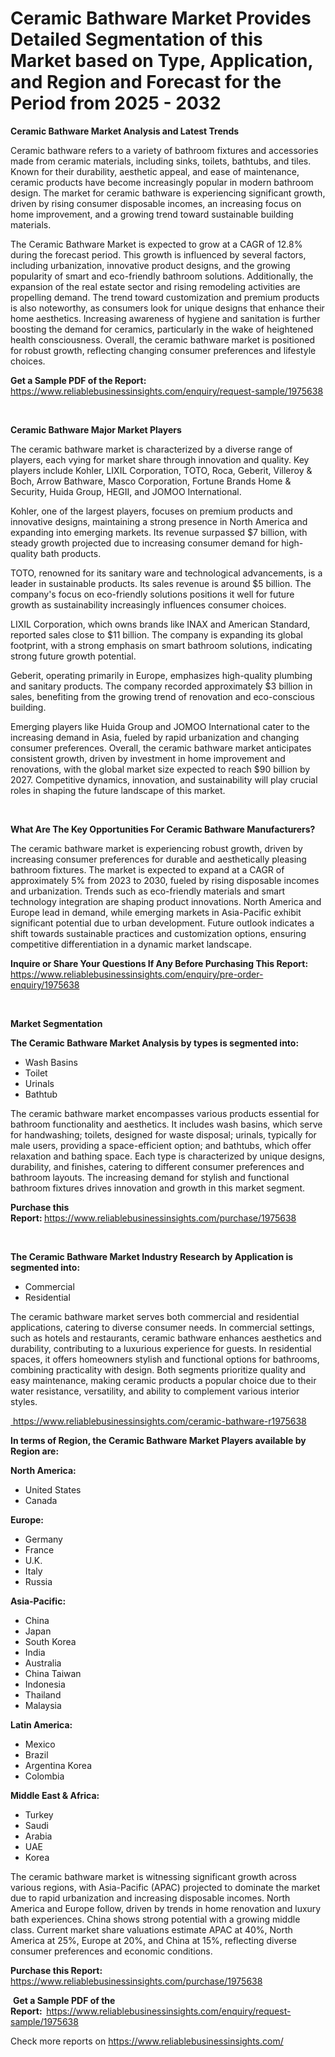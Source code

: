 <p><h1>Ceramic Bathware Market Provides Detailed Segmentation of this Market based on Type, Application, and Region and Forecast for the Period from 2025 - 2032</h1></p><p><strong>Ceramic Bathware Market Analysis and Latest Trends</strong></p>
<p><p>Ceramic bathware refers to a variety of bathroom fixtures and accessories made from ceramic materials, including sinks, toilets, bathtubs, and tiles. Known for their durability, aesthetic appeal, and ease of maintenance, ceramic products have become increasingly popular in modern bathroom design. The market for ceramic bathware is experiencing significant growth, driven by rising consumer disposable incomes, an increasing focus on home improvement, and a growing trend toward sustainable building materials.</p><p>The Ceramic Bathware Market is expected to grow at a CAGR of 12.8% during the forecast period. This growth is influenced by several factors, including urbanization, innovative product designs, and the growing popularity of smart and eco-friendly bathroom solutions. Additionally, the expansion of the real estate sector and rising remodeling activities are propelling demand. The trend toward customization and premium products is also noteworthy, as consumers look for unique designs that enhance their home aesthetics. Increasing awareness of hygiene and sanitation is further boosting the demand for ceramics, particularly in the wake of heightened health consciousness. Overall, the ceramic bathware market is positioned for robust growth, reflecting changing consumer preferences and lifestyle choices.</p></p>
<p><strong>Get a Sample PDF of the Report:&nbsp;</strong> <a href="https://www.reliablebusinessinsights.com/enquiry/request-sample/1975638?utm_campaign=2214&utm_medium=2&utm_source=Github&utm_content=ia&utm_term=10022025&utm_id=ceramic-bathware">https://www.reliablebusinessinsights.com/enquiry/request-sample/1975638</a></p>
<p>&nbsp;</p>
<p><strong>Ceramic Bathware Major Market Players</strong></p>
<p><p>The ceramic bathware market is characterized by a diverse range of players, each vying for market share through innovation and quality. Key players include Kohler, LIXIL Corporation, TOTO, Roca, Geberit, Villeroy & Boch, Arrow Bathware, Masco Corporation, Fortune Brands Home & Security, Huida Group, HEGII, and JOMOO International. </p><p>Kohler, one of the largest players, focuses on premium products and innovative designs, maintaining a strong presence in North America and expanding into emerging markets. Its revenue surpassed $7 billion, with steady growth projected due to increasing consumer demand for high-quality bath products.</p><p>TOTO, renowned for its sanitary ware and technological advancements, is a leader in sustainable products. Its sales revenue is around $5 billion. The company's focus on eco-friendly solutions positions it well for future growth as sustainability increasingly influences consumer choices.</p><p>LIXIL Corporation, which owns brands like INAX and American Standard, reported sales close to $11 billion. The company is expanding its global footprint, with a strong emphasis on smart bathroom solutions, indicating strong future growth potential.</p><p>Geberit, operating primarily in Europe, emphasizes high-quality plumbing and sanitary products. The company recorded approximately $3 billion in sales, benefiting from the growing trend of renovation and eco-conscious building.</p><p>Emerging players like Huida Group and JOMOO International cater to the increasing demand in Asia, fueled by rapid urbanization and changing consumer preferences. Overall, the ceramic bathware market anticipates consistent growth, driven by investment in home improvement and renovations, with the global market size expected to reach $90 billion by 2027. Competitive dynamics, innovation, and sustainability will play crucial roles in shaping the future landscape of this market.</p></p>
<p>&nbsp;</p>
<p><strong>What Are The Key Opportunities For Ceramic Bathware Manufacturers?</strong></p>
<p><p>The ceramic bathware market is experiencing robust growth, driven by increasing consumer preferences for durable and aesthetically pleasing bathroom fixtures. The market is expected to expand at a CAGR of approximately 5% from 2023 to 2030, fueled by rising disposable incomes and urbanization. Trends such as eco-friendly materials and smart technology integration are shaping product innovations. North America and Europe lead in demand, while emerging markets in Asia-Pacific exhibit significant potential due to urban development. Future outlook indicates a shift towards sustainable practices and customization options, ensuring competitive differentiation in a dynamic market landscape.</p></p>
<p><strong>Inquire or Share Your Questions If Any Before Purchasing This Report:</strong> <a href="https://www.reliablebusinessinsights.com/enquiry/pre-order-enquiry/1975638?utm_campaign=2214&utm_medium=2&utm_source=Github&utm_content=ia&utm_term=10022025&utm_id=ceramic-bathware">https://www.reliablebusinessinsights.com/enquiry/pre-order-enquiry/1975638</a></p>
<p>&nbsp;</p>
<p><strong>Market Segmentation</strong></p>
<p><strong>The Ceramic Bathware Market Analysis by types is segmented into:</strong></p>
<p><ul><li>Wash Basins</li><li>Toilet</li><li>Urinals</li><li>Bathtub</li></ul></p>
<p><p>The ceramic bathware market encompasses various products essential for bathroom functionality and aesthetics. It includes wash basins, which serve for handwashing; toilets, designed for waste disposal; urinals, typically for male users, providing a space-efficient option; and bathtubs, which offer relaxation and bathing space. Each type is characterized by unique designs, durability, and finishes, catering to different consumer preferences and bathroom layouts. The increasing demand for stylish and functional bathroom fixtures drives innovation and growth in this market segment.</p></p>
<p><strong>Purchase this Report:&nbsp;</strong><a href="https://www.reliablebusinessinsights.com/purchase/1975638?utm_campaign=2214&utm_medium=2&utm_source=Github&utm_content=ia&utm_term=10022025&utm_id=ceramic-bathware">https://www.reliablebusinessinsights.com/purchase/1975638</a></p>
<p>&nbsp;</p>
<p><strong>The Ceramic Bathware Market Industry Research by Application is segmented into:</strong></p>
<p><ul><li>Commercial</li><li>Residential</li></ul></p>
<p><p>The ceramic bathware market serves both commercial and residential applications, catering to diverse consumer needs. In commercial settings, such as hotels and restaurants, ceramic bathware enhances aesthetics and durability, contributing to a luxurious experience for guests. In residential spaces, it offers homeowners stylish and functional options for bathrooms, combining practicality with design. Both segments prioritize quality and easy maintenance, making ceramic products a popular choice due to their water resistance, versatility, and ability to complement various interior styles.</p></p>
<p><a href="https://www.reliablebusinessinsights.com/ceramic-bathware-r1975638?utm_campaign=2214&utm_medium=2&utm_source=Github&utm_content=ia&utm_term=10022025&utm_id=ceramic-bathware">&nbsp;https://www.reliablebusinessinsights.com/ceramic-bathware-r1975638</a></p>
<p><strong>In terms of Region, the Ceramic Bathware Market Players available by Region are:</strong></p>
<p>
    <p> <strong> North America: </strong>
        <ul>
            <li>United States</li>
            <li>Canada</li>
        </ul>
        </p> 
    <p> <strong> Europe: </strong>
        <ul>
            <li>Germany</li>
            <li>France</li>
            <li>U.K.</li>
            <li>Italy</li>
            <li>Russia</li>
        </ul>
        </p> 
    <p> <strong> Asia-Pacific: </strong>
        <ul>
            <li>China</li>
            <li>Japan</li>
            <li>South Korea</li>
            <li>India</li>
            <li>Australia</li>
            <li>China Taiwan</li>
            <li>Indonesia</li>
            <li>Thailand</li>
            <li>Malaysia</li>
        </ul>
        </p> 
    <p> <strong> Latin America: </strong>
        <ul>
            <li>Mexico</li>
            <li>Brazil</li>
            <li>Argentina Korea</li>
            <li>Colombia</li>
        </ul>
        </p> 
    <p> <strong> Middle East & Africa: </strong>
        <ul>
            <li>Turkey</li>
            <li>Saudi</li>
            <li>Arabia</li>
            <li>UAE</li>
            <li>Korea</li>
        </ul>
    </p>
    </p>
<p><p>The ceramic bathware market is witnessing significant growth across various regions, with Asia-Pacific (APAC) projected to dominate the market due to rapid urbanization and increasing disposable incomes. North America and Europe follow, driven by trends in home renovation and luxury bath experiences. China shows strong potential with a growing middle class. Current market share valuations estimate APAC at 40%, North America at 25%, Europe at 20%, and China at 15%, reflecting diverse consumer preferences and economic conditions.</p></p>
<p><strong>Purchase this Report: </strong><a href="https://www.reliablebusinessinsights.com/purchase/1975638?utm_campaign=2214&utm_medium=2&utm_source=Github&utm_content=ia&utm_term=10022025&utm_id=ceramic-bathware">https://www.reliablebusinessinsights.com/purchase/1975638</a></p>
<p>&nbsp;<strong>Get a Sample PDF of the Report:&nbsp;&nbsp;</strong><a href="https://www.reliablebusinessinsights.com/enquiry/request-sample/1975638?utm_campaign=2214&utm_medium=2&utm_source=Github&utm_content=ia&utm_term=10022025&utm_id=ceramic-bathware">https://www.reliablebusinessinsights.com/enquiry/request-sample/1975638</a></p>
<p><strong></strong></p>
<p>Check more reports on <a href="https://www.reliablebusinessinsights.com/?utm_campaign=2214&utm_medium=2&utm_source=Github&utm_content=ia&utm_term=10022025&utm_id=ceramic-bathware">https://www.reliablebusinessinsights.com/</a></p>